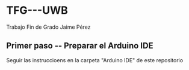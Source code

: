 # TFG---UWB
Trabajo Fin de Grado Jaime Pérez

## Primer paso -- Preparar el Arduino IDE

Seguir las instruccioens en la carpeta "Arduino IDE" de este repositorio
